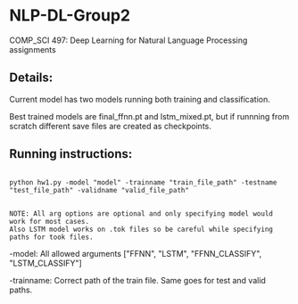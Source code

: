 # NLP-DL-Group2
COMP_SCI 497: Deep Learning for Natural Language Processing assignments

## Details:

Current model has two models running both training and classification. 

Best trained models are final_ffnn.pt and lstm_mixed.pt, but if runnning from scratch different save files are created as checkpoints.

## Running instructions:

```

python hw1.py -model "model" -trainname "train_file_path" -testname "test_file_path" -validname "valid_file_path"


NOTE: All arg options are optional and only specifying model would work for most cases.
Also LSTM model works on .tok files so be careful while specifying paths for took files.

```


-model: All allowed arguments ["FFNN", "LSTM", "FFNN_CLASSIFY", "LSTM_CLASSIFY"]

-trainname: Correct path of the train file. Same goes for test and valid paths.
